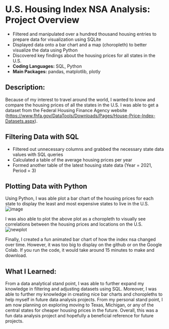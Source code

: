 # U.S. Housing Index NSA Analysis: Project Overview
* Filtered and manipulated over a hundred thousand housing entries to prepare
data for visualization using SQLite
* Displayed data onto a bar chart and a map (choropleth) to better visualize
the data using Python
* Discovered key findings about the housing prices for all states in the U.S.
* **Coding Languages:** SQL, Python
* **Main Packages:** pandas, matplotlib, plotly


## Description:
Because of my interest to travel around the world, I wanted to know and compare the housing prices of all the states in the U.S. I was able to get a dataset from the Federal Housing Finance Agency website (https://www.fhfa.gov/DataTools/Downloads/Pages/House-Price-Index-Datasets.aspx). 

## Filtering Data with SQL
* Filtered out unnecessary columns and grabbed the necessary state data values with SQL queries
* Calculated a table of the average housing prices per year
* Formed another table of the latest housing state data (Year = 2021, Period = 3)

## Plotting Data with Python
Using Python, I was able plot a bar chart of the housing prices for each state to display the least and most expensive states to live in the U.S.
![image](https://user-images.githubusercontent.com/43764400/147300499-2792d67e-9a8c-4309-ab9c-c159c41f1417.png)

I was also able to plot the above plot as a choropleth to visually see correlations between the housing prices and locations on the U.S.
![newplot](https://user-images.githubusercontent.com/43764400/147300519-3191a742-5bd6-4b61-8106-e367dce76ecd.png)

Finally, I created a fun animated bar chart of how the index nsa changed over time. However, it was too big to display on the github or on the Google Colab. If you run the code, it would take around 15 minutes to make and download. 


## What I Learned:
From a data analytical stand point, I was able to further expand my knowledge in filtering and adjusting datasets using SQL. Moreover, I was able to further my knowledge in creating nice bar charts and choropleths to help myself in future data analysis projects. From my personal stand point, I am now planning on exploring moving to Texas, Michigan, or any of the central states for cheaper housing prices in the future. Overall, this was a fun data analysis project and hopefully a beneficial reference for future projects.
